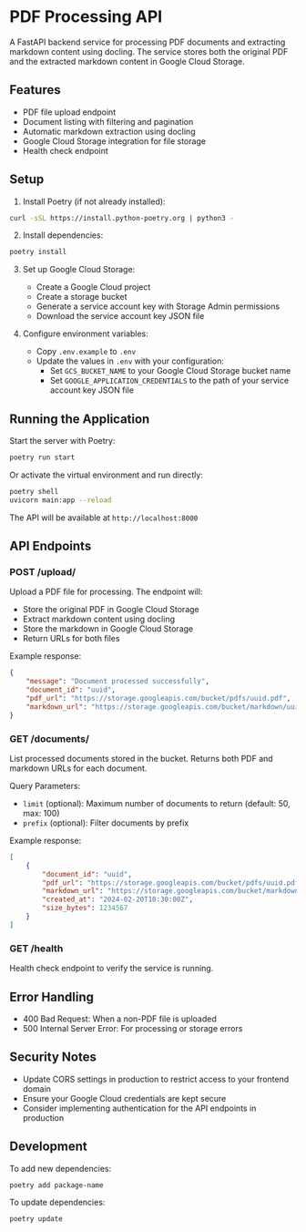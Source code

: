 # PDF Processing API

A FastAPI backend service for processing PDF documents and extracting markdown content using docling. The service stores both the original PDF and the extracted markdown content in Google Cloud Storage.

## Features

- PDF file upload endpoint
- Document listing with filtering and pagination
- Automatic markdown extraction using docling
- Google Cloud Storage integration for file storage
- Health check endpoint

## Setup

1. Install Poetry (if not already installed):
```bash
curl -sSL https://install.python-poetry.org | python3 -
```

2. Install dependencies:
```bash
poetry install
```

3. Set up Google Cloud Storage:
   - Create a Google Cloud project
   - Create a storage bucket
   - Generate a service account key with Storage Admin permissions
   - Download the service account key JSON file

4. Configure environment variables:
   - Copy `.env.example` to `.env`
   - Update the values in `.env` with your configuration:
     - Set `GCS_BUCKET_NAME` to your Google Cloud Storage bucket name
     - Set `GOOGLE_APPLICATION_CREDENTIALS` to the path of your service account key JSON file

## Running the Application

Start the server with Poetry:
```bash
poetry run start
```

Or activate the virtual environment and run directly:
```bash
poetry shell
uvicorn main:app --reload
```

The API will be available at `http://localhost:8000`

## API Endpoints

### POST /upload/
Upload a PDF file for processing. The endpoint will:
- Store the original PDF in Google Cloud Storage
- Extract markdown content using docling
- Store the markdown in Google Cloud Storage
- Return URLs for both files

Example response:
```json
{
    "message": "Document processed successfully",
    "document_id": "uuid",
    "pdf_url": "https://storage.googleapis.com/bucket/pdfs/uuid.pdf",
    "markdown_url": "https://storage.googleapis.com/bucket/markdown/uuid.md"
}
```

### GET /documents/
List processed documents stored in the bucket. Returns both PDF and markdown URLs for each document.

Query Parameters:
- `limit` (optional): Maximum number of documents to return (default: 50, max: 100)
- `prefix` (optional): Filter documents by prefix

Example response:
```json
[
    {
        "document_id": "uuid",
        "pdf_url": "https://storage.googleapis.com/bucket/pdfs/uuid.pdf",
        "markdown_url": "https://storage.googleapis.com/bucket/markdown/uuid.md",
        "created_at": "2024-02-20T10:30:00Z",
        "size_bytes": 1234567
    }
]
```

### GET /health
Health check endpoint to verify the service is running.

## Error Handling

- 400 Bad Request: When a non-PDF file is uploaded
- 500 Internal Server Error: For processing or storage errors

## Security Notes

- Update CORS settings in production to restrict access to your frontend domain
- Ensure your Google Cloud credentials are kept secure
- Consider implementing authentication for the API endpoints in production

## Development

To add new dependencies:
```bash
poetry add package-name
```

To update dependencies:
```bash
poetry update
``` 